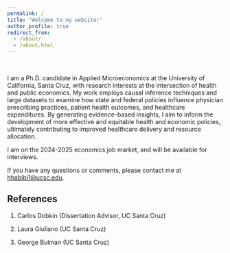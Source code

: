 ```yaml
---
permalink: /
title: "Welcome to my website!"
author_profile: true
redirect_from: 
  - /about/
  - /about.html
---
```


&nbsp;  


I am a Ph.D. candidate in Applied Microeconomics at the University of California, Santa Cruz, with research interests at the intersection of health and public economics. My work employs causal inference techniques and large datasets to examine how state and federal policies influence physician prescribing practices, patient health outcomes, and healthcare expenditures. By generating evidence-based insights, I aim to inform the development of more effective and equitable health and economic policies, ultimately contributing to improved healthcare delivery and resource allocation.

I am on the 2024-2025 economics job market, and will be available for interviews.

If you have any questions or comments, please contact me at [hhabibi1@ucsc.edu](mailto:hhabibi1@ucsc.edu).



## References

1. Carlos Dobkin (Dissertation Advisor, UC Santa Cruz)

2. Laura Giuliano (UC Santa Cruz)

3. George Bulman (UC Santa Cruz)
